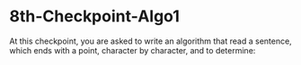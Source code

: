 # 8th-Checkpoint-Algo1
At this checkpoint, you are asked to write an algorithm that read a sentence, which ends with a point, character by character, and to determine:
